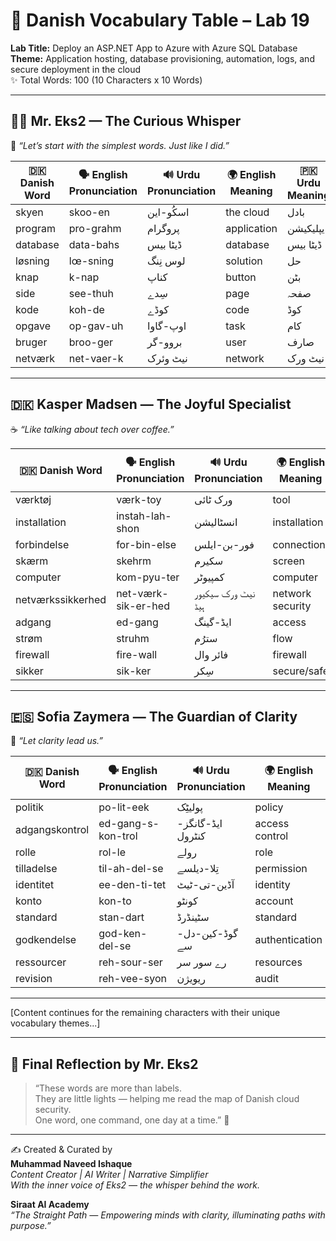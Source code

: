 
# 🌼 Danish Vocabulary Table – Lab 19  
**Lab Title:** Deploy an ASP.NET App to Azure with Azure SQL Database  
**Theme:** Application hosting, database provisioning, automation, logs, and secure deployment in the cloud  
✨ Total Words: 100 (10 Characters x 10 Words)

---

## 👨‍💼 Mr. Eks2 — The Curious Whisper  
📘 *“Let’s start with the simplest words. Just like I did.”*

| 🇩🇰 Danish Word | 🗣️ English Pronunciation | 🔊 Urdu Pronunciation | 🌍 English Meaning | 🇵🇰 Urdu Meaning | 🇮🇳 Roman Hindi |
|----------------|--------------------------|------------------------|-------------------|------------------|----------------|
| skyen          | skoo-en                  | اسکُو-این              | the cloud         | بادل             | baadal         |
| program        | pro-grahm                | پروگرام                | application       | ایپلیکیشن        | app            |
| database       | data-bahs                | ڈیٹا بیس               | database          | ڈیٹا بیس         | data bais      |
| løsning        | lœ-sning                 | لوس نِنگ               | solution          | حل               | samadhan       |
| knap           | k-nap                    | کناپ                   | button            | بٹن              | button         |
| side           | see-thuh                 | سِدے                   | page              | صفحہ             | panna          |
| kode           | koh-de                   | کوڈے                   | code              | کوڈ              | code           |
| opgave         | op-gav-uh                | اوپ-گاوا               | task              | کام              | kaam           |
| bruger         | broo-ger                 | بروو-گر                | user              | صارف             | upyogkarta     |
| netværk        | net-vaer-k               | نیٹ وئرک               | network           | نیٹ ورک          | network        |

---

## 🇩🇰 Kasper Madsen — The Joyful Specialist  
☕ *“Like talking about tech over coffee.”*

| 🇩🇰 Danish Word | 🗣️ English Pronunciation | 🔊 Urdu Pronunciation | 🌍 English Meaning | 🇵🇰 Urdu Meaning | 🇮🇳 Roman Hindi |
|----------------|--------------------------|------------------------|-------------------|------------------|----------------|
| værktøj        | værk-toy                 | ورک ٹائی               | tool              | آلہ              | auzaar         |
| installation   | instah-lah-shon          | انسٹالیشن             | installation      | تنصیب            | sthapna        |
| forbindelse    | for-bin-else             | فور-بن-ایلس            | connection        | کنکشن            | jod            |
| skærm          | skehrm                   | سکیرم                  | screen            | سکرین            | screen         |
| computer       | kom-pyu-ter              | کمپیوٹر                | computer          | کمپیوٹر          | computer       |
| netværkssikkerhed | net-værk-sik-er-hed   | نیٹ ورک سیکیور ہیڈ     | network security  | نیٹ ورک سیکیورٹی | network suraksha|
| adgang         | ed-gang                  | ایڈ-گینگ               | access            | رسائی            | pravesh        |
| strøm          | struhm                   | سترُم                  | flow              | بہاؤ              | pravah         |
| firewall       | fire-wall                | فائر وال               | firewall          | فائر وال         | firewall       |
| sikker         | sik-ker                  | سِکر                   | secure/safe       | محفوظ             | surakshit      |

---

## 🇪🇸 Sofia Zaymera — The Guardian of Clarity  
🌿 *“Let clarity lead us.”*

| 🇩🇰 Danish Word | 🗣️ English Pronunciation | 🔊 Urdu Pronunciation | 🌍 English Meaning | 🇵🇰 Urdu Meaning | 🇮🇳 Roman Hindi |
|----------------|--------------------------|------------------------|-------------------|------------------|----------------|
| politik        | po-lit-eek               | پولیٹِک                | policy            | پالیسی           | neeti          |
| adgangskontrol | ed-gang-s-kon-trol       | ایڈ-گانگز-کنٹرول       | access control    | رسائی کنٹرول     | pravesh niyantran|
| rolle          | rol-le                   | رولے                   | role              | کردار            | bhoomika       |
| tilladelse     | til-ah-del-se            | تِلا-دیلسے             | permission        | اجازت            | anumati        |
| identitet      | ee-den-ti-tet            | آڈین-تی-ٹیٹ            | identity          | شناخت            | pahchaan       |
| konto          | kon-to                   | کونٹو                  | account           | اکاؤنٹ           | khata          |
| standard       | stan-dart                | سٹینڈرڈ                | standard          | معیار            | manak          |
| godkendelse    | god-ken-del-se           | گوڈ-کین-دل-سے          | authentication    | توثیق            | satyapan       |
| ressourcer     | reh-sour-ser             | رے سور سر              | resources         | وسائل            | sansadhan      |
| revision       | reh-vee-syon             | ریویژن                 | audit             | جائزہ            | samiksha       |

---

[Content continues for the remaining characters with their unique vocabulary themes...]

---

## 🌈 Final Reflection by Mr. Eks2

> “These words are more than labels.  
> They are little lights — helping me read the map of Danish cloud security.  
> One word, one command, one day at a time.” 🌸

---

✍️ Created & Curated by  
**Muhammad Naveed Ishaque**  
_Content Creator | AI Writer | Narrative Simplifier_  
_With the inner voice of Eks2 — the whisper behind the work._

**Siraat AI Academy**  
_“The Straight Path — Empowering minds with clarity, illuminating paths with purpose.”_
